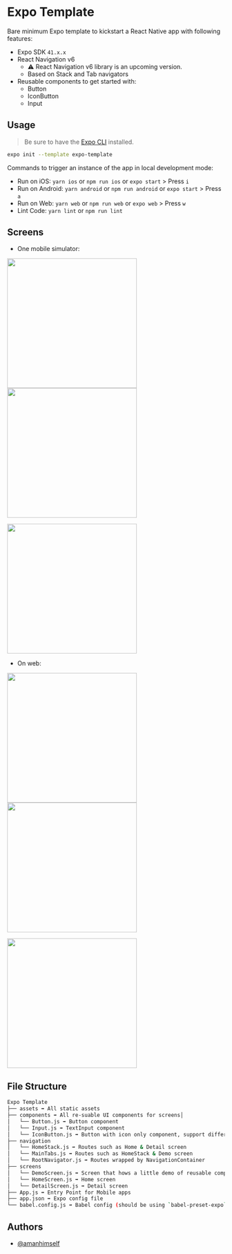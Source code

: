 # Expo Template

Bare minimum Expo template to kickstart a React Native app with following features:

- Expo SDK `41.x.x`
- React Navigation v6
  - ⚠️ React Navigation v6 library is an upcoming version.
  - Based on Stack and Tab navigators
- Reusable components to get started with:
  - Button
  - IconButton
  - Input

## Usage

> Be sure to have the [Expo CLI](https://docs.expo.io/workflow/expo-cli/) installed.

<!-- fix -->

```sh
expo init --template expo-template
```

Commands to trigger an instance of the app in local development mode:

- Run on iOS: `yarn ios` or `npm run ios` or `expo start` > Press `i`
- Run on Android: `yarn android` or `npm run android` or `expo start` > Press `a`
- Run on Web: `yarn web` or `npm run web` or `expo web` > Press `w`
- Lint Code: `yarn lint` or `npm run lint`

## Screens

- One mobile simulator:

<img src='./assets/screenshots/mob1.png' width="300"> <img src='./assets/screenshots/mob2.png' width="300">

<img src='./assets/screenshots/mob3.png' width="300">

- On web:

<img src='./assets/screenshots/web1.png' width="300"> <img src='./assets/screenshots/web2.png' width="300">

<img src='./assets/screenshots/web3.png' width="300">

## File Structure

```sh
Expo Template
├── assets ➡️ All static assets
├── components ➡️ All re-suable UI components for screens│
│   └── Button.js ➡️ Button component
│   └── Input.js ➡️ TextInput component
│   └── IconButton.js ➡️ Button with icon only component, support different variants from @expo/vector-icons
├── navigation
│   └── HomeStack.js ➡️ Routes such as Home & Detail screen
│   └── MainTabs.js ➡️ Routes such as HomeStack & Demo screen
│   └── RootNavigator.js ➡️ Routes wrapped by NavigationContainer
├── screens
│   └── DemoScreen.js ➡️ Screen that hows a little demo of reusable components
│   └── HomeScreen.js ➡️ Home screen
│   └── DetailScreen.js ➡️ Detail screen
├── App.js ➡️ Entry Point for Mobile apps
├── app.json ➡️ Expo config file
└── babel.config.js ➡️ Babel config (should be using `babel-preset-expo`)
```

## Authors

- [@amanhimself](https://www.twitter.com/amanhimself)
